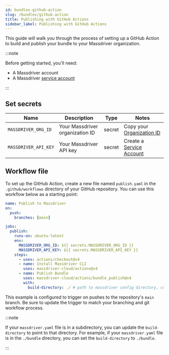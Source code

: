 ```yaml
---
id: bundles-github-action
slug: /bundles/github-action
title: Publishing with GitHub Actions
sidebar_label: Publishing with GitHub Actions
---
```


This guide will walk you through the process of setting up a GitHub Action to build and publish your bundle to your Massdriver organization.

:::note

Before getting started, you'll need:
- A Massdriver account
- A Massdriver [service account](/platform/service-accounts)

:::

## Set secrets

| Name | Description | Type | Notes |
| --- | --- | --- | --- |
| `MASSDRIVER_ORG_ID` | Your Massdriver organization ID | secret | Copy your [Organization ID](/concepts/organizations#find-your-organization-id) |
| `MASSDRIVER_API_KEY` | Your Massdriver API key | secret | Create a [Service Account](/platform/service-accounts) |

## Workflow file

To set up the GitHub Action, create a new file named `publish.yaml` in the `.github/workflows` directory of your GitHub repository. You can use this workflow below as a starting point:

```yaml title=".github/workflows/publish.yaml"
name: Publish to Massdriver
on:
  push:
    branches: [main]

jobs:
  publish:
    runs-on: ubuntu-latest
    env:
      MASSDRIVER_ORG_ID: ${{ secrets.MASSDRIVER_ORG_ID }}
      MASSDRIVER_API_KEY: ${{ secrets.MASSDRIVER_API_KEY }}
    steps:
      - uses: actions/checkout@v4
      - name: Install Massdriver CLI
        uses: massdriver-cloud/actions@v4
      - name: Publish Bundle 
        uses: massdriver-cloud/actions/bundle_publish@v4
        with:
          build-directory: ./ # path to massdriver config directory, contains massdriver.yaml
```

This example is configured to trigger on pushes to the repository's `main` branch. Be sure to update the trigger to match your branching and git workflow process.

:::note

If your `massdriver.yaml` file is in a subdirectory, you can update the `build-directory` to point to that directory. For example, if your `massdriver.yaml` file is in the `./bundle` directory, you can set the `build-directory` to `./bundle`.

:::